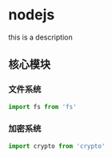 # nodejs

this is a description

## 核心模块

### 文件系统

```ts
import fs from 'fs'
```

### 加密系统
```ts
import crypto from 'crypto'
```